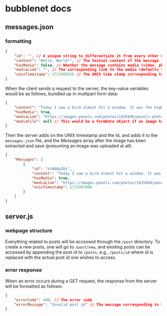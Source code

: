 # bubblenet docs

## messages.json
### formatting

```json
{
	"id": "", // A unique string to differentiate it from every other message
	"content": "Hello, World!", // The textual content of the message
	"hasMedia": false, // Whether the message contains media (video, photo, etc) or not
	"mediaLink": "", // The corresponding link to the media (defaults to an empty string if hasMedia is false)
	"unixTimestamp": 1721905916 // The UNIX time stamp corresponding to when the message was received by the server (in the server's local time)
}
```  
  
When the client sends a request to the server, the key-value variables would be as follows, bundled up in multipart form data:
```json
{
	"content": "Today I saw a bird almost hit a window. It was the highlight of my day. I wonder what that says about me?",
	"hasMedia": true,
	"mediaLink": "https://images.pexels.com/photos/1435849/pexels-photo-1435849.jpeg?cs=srgb&dl=pexels-enginakyurt-1435849.jpg&fm=jpg",
	"mediaFile": null // This would be a FormData object if an image had been uploaded by the client
}
```  
  
Then the server adds on the UNIX timestamp and the Id, and adds it to the ``messages.json`` file, and the *Messages* array after the image has been extracted and save (presuming an image was uploaded at all).  
```json
{
	"Messages": [
		{
			"id": "xYA68aZ6s",
			"content": "Today I saw a bird almost hit a window. It was the highlight of my day. I wonder what that says about me?",
			"hasMedia": true,
			"mediaLink": "https://images.pexels.com/photos/1435849/pexels-photo-1435849.jpeg?cs=srgb&dl=pexels-enginakyurt-1435849.jpg&fm=jpg",
			"unixTimestamp": 1721907000
		}
	]
}
```

## server.js
### webpage structure

Everything related to posts will be accessed through the ``/post`` directory. To create a new posts, one will go to ``/post/new``, and existing posts can be accessed by appending the post id to ``/posts``, e.g., ``/posts/id`` where id is replaced with the actual post id one wishes to access.

### error response

When an error occurs during a GET request, the response from the server will be formatted as follows:
```json
{
	"errorCode": 400, // The error code
	"errorMessage": "Invalid post id" // The message corresponding to the code
}
```  